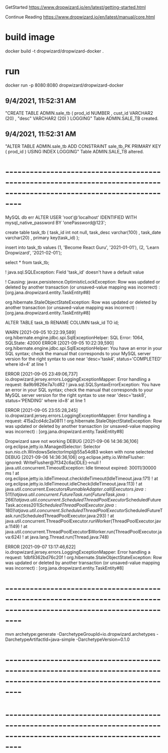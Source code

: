 GetStarted
https://www.dropwizard.io/en/latest/getting-started.html

Continue Reading
https://www.dropwizard.io/en/latest/manual/core.html

# build image
docker build -t dropwizard/dropwizard-docker .

# run
docker run -p 8080:8080 dropwizard/dropwizard-docker





9/4/2021, 11:52:31 AM
-------------------------------------------------------------------------------------------
"CREATE TABLE ADMIN.sale_tb
(
prod_id NUMBER ,
cust_id VARCHAR2 (20) ,
"desc"  VARCHAR2 (20)
)
LOGGING"
Table ADMIN.SALE_TB created.


9/4/2021, 11:52:31 AM
-------------------------------------------------------------------------------------------
"ALTER TABLE ADMIN.sale_tb
ADD CONSTRAINT sale_tb_PK PRIMARY KEY ( prod_id )
USING INDEX LOGGING"
Table ADMIN.SALE_TB altered.

# ----------------------------------------------------------------------------------------------------------------------

MySQL db err
ALTER USER 'root'@'localhost' IDENTIFIED WITH mysql_native_password BY 'onePassword@123';

create table task_tb (
task_id int not null,
task_desc varchar(100) ,
task_date varchar(20) ,
primary key(task_id)
);

insert into task_tb values (1, 'Become React Guru', '2021-01-01'), (2, 'Learn Dropwizard', '2021-02-01');

select * from task_tb;

! java.sql.SQLException: Field 'task_id' doesn't have a default value

! Causing: javax.persistence.OptimisticLockException: Row was updated or deleted by another transaction (or unsaved-value mapping was incorrect) : [org.jana.dropwizard.entity.TaskEntity#8]

org.hibernate.StaleObjectStateException: Row was updated or deleted by another transaction (or unsaved-value mapping was incorrect) : [org.jana.dropwizard.entity.TaskEntity#8]

ALTER TABLE task_tb RENAME COLUMN task_id TO id;

WARN  [2021-09-05 10:22:39,589] org.hibernate.engine.jdbc.spi.SqlExceptionHelper: SQL Error: 1064, SQLState: 42000
ERROR [2021-09-05 10:22:39,590] org.hibernate.engine.jdbc.spi.SqlExceptionHelper: You have an error in your SQL syntax; check the manual that corresponds to your MySQL server version for the right syntax to use near 'desc='task4', status='COMPLETED' where id=4' at line 1


ERROR [2021-09-05 23:49:06,737] io.dropwizard.jersey.errors.LoggingExceptionMapper: Error handling a request: 8a9b9826e7a7cd82
! java.sql.SQLSyntaxErrorException: You have an error in your SQL syntax; check the manual that corresponds to your MySQL server version for the right syntax to use near 'desc='task8', status='PENDING' where id=8' at line 1

ERROR [2021-09-05 23:55:28,245] io.dropwizard.jersey.errors.LoggingExceptionMapper: Error handling a request: 415a2cd4dc2a0811
! org.hibernate.StaleObjectStateException: Row was updated or deleted by another transaction (or unsaved-value mapping was incorrect) : [org.jana.dropwizard.entity.TaskEntity#8]

Dropwizard save not working
DEBUG [2021-09-06 14:36:36,106] org.eclipse.jetty.io.ManagedSelector: Selector sun.nio.ch.WindowsSelectorImpl@55a54d83 woken with none selected
DEBUG [2021-09-06 14:36:36,106] org.eclipse.jetty.io.WriteFlusher: ignored: WriteFlusher@7f342c6a{IDLE}->null
! java.util.concurrent.TimeoutException: Idle timeout expired: 30011/30000 ms
! at org.eclipse.jetty.io.IdleTimeout.checkIdleTimeout(IdleTimeout.java:171)
! at org.eclipse.jetty.io.IdleTimeout.idleCheck(IdleTimeout.java:113)
! at java.util.concurrent.Executors$RunnableAdapter.call(Executors.java:511)
! at java.util.concurrent.FutureTask.run(FutureTask.java:266)
! at java.util.concurrent.ScheduledThreadPoolExecutor$ScheduledFutureTask.access$201(ScheduledThreadPoolExecutor.java:180)
! at java.util.concurrent.ScheduledThreadPoolExecutor$ScheduledFutureTask.run(ScheduledThreadPoolExecutor.java:293)
! at java.util.concurrent.ThreadPoolExecutor.runWorker(ThreadPoolExecutor.java:1149)
! at java.util.concurrent.ThreadPoolExecutor$Worker.run(ThreadPoolExecutor.java:624)
! at java.lang.Thread.run(Thread.java:748)

ERROR [2021-09-07 13:17:46,622] io.dropwizard.jersey.errors.LoggingExceptionMapper: Error handling a request: 1dbf8362bd76c20f
! org.hibernate.StaleObjectStateException: Row was updated or deleted by another transaction (or unsaved-value mapping was incorrect) : [org.jana.dropwizard.entity.TaskEntity#8]

# ----------------------------------------------------------------------------------------------------------------------

mvn archetype:generate -DarchetypeGroupId=io.dropwizard.archetypes -DarchetypeArtifactId=java-simple -DarchetypeVersion=0.1.0



# ----------------------------------------------------------------------------------------------------------------------
# ----------------------------------------------------------------------------------------------------------------------